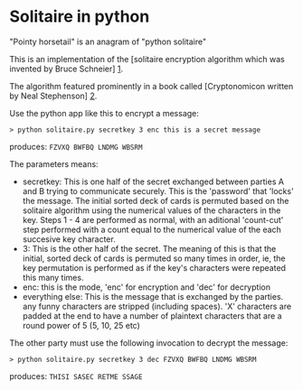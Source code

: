 Solitaire in python
===================

"Pointy horsetail" is an anagram of "python solitaire"

This is an implementation of the [solitaire encryption algorithm which was invented by Bruce Schneier] [1]. 

  [1]: http://www.schneier.com/solitaire.html

The algorithm featured prominently in a book called [Cryptonomicon written by Neal Stephenson] [2].

  [2]: http://en.wikipedia.org/wiki/Cryptonomicon

Use the python app like this to encrypt a message:

    > python solitaire.py secretkey 3 enc this is a secret message

produces: `FZVXQ BWFBQ LNDMG WBSRM`

The parameters means:

 - secretkey: This is one half of the secret exchanged between parties A and B trying to communicate securely. This is the 'password' that 'locks' the message. The initial sorted
   deck of cards is permuted based on the solitaire algorithm using the numerical values of the characters in the key. Steps 1 - 4 are performed as normal, with an aditional 'count-cut' step
   performed with a count equal to the numerical value of the each succesive key character. 
 - 3: This is the other half of the secret. The meaning of this is that the initial, sorted deck of cards is permuted so many times in order, ie, the key permutation is performed as if the 
   key's characters were repeated this many times.
 - enc: this is the mode, 'enc' for encryption and 'dec' for decryption
 - everything else: This is the message that is exchanged by the parties. any funny characters are stripped (including spaces). 'X' characters are padded at the end to have a number of plaintext
   characters that are a round power of 5 (5, 10, 25 etc)

The other party must use the following invocation to decrypt the message:

    > python solitaire.py secretkey 3 dec FZVXQ BWFBQ LNDMG WBSRM   

produces: `THISI SASEC RETME SSAGE`



